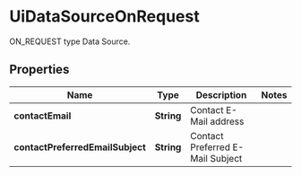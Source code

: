 

# UiDataSourceOnRequest

ON_REQUEST type Data Source.

## Properties

| Name | Type | Description | Notes |
|------------ | ------------- | ------------- | -------------|
|**contactEmail** | **String** | Contact E-Mail address |  |
|**contactPreferredEmailSubject** | **String** | Contact Preferred E-Mail Subject |  |



